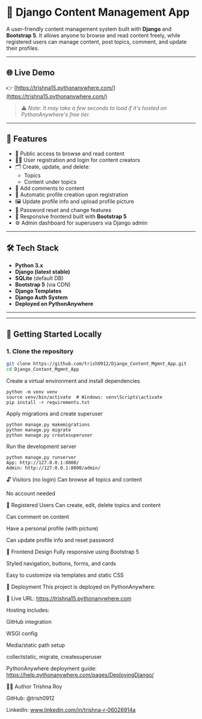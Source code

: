 # 📝 Django Content Management App

A user-friendly content management system built with **Django** and **Bootstrap 5**. It allows anyone to browse and read content freely, while registered users can manage content, post topics, comment, and update their profiles.

---

## 🌐 Live Demo

👉 [https://trishna15.pythonanywhere.com/](https://trishna15.pythonanywhere.com/)

> ⚠️ *Note: It may take a few seconds to load if it's hosted on PythonAnywhere's free tier.*

---

## 📌 Features

- 📖 Public access to browse and read content
- 🧑‍💻 User registration and login for content creators
- 🗂 Create, update, and delete:
  - Topics
  - Content under topics
- 💬 Add comments to content
- 👤 Automatic profile creation upon registration
- 🖼 Update profile info and upload profile picture
- 🔐 Password reset and change features
- 🎨 Responsive frontend built with **Bootstrap 5**
- ⚙️ Admin dashboard for superusers via Django admin

---

## 🛠 Tech Stack

- **Python 3.x**
- **Django (latest stable)**
- **SQLite** (default DB)
- **Bootstrap 5** (via CDN)
- **Django Templates**
- **Django Auth System**
- **Deployed on PythonAnywhere**

---


---

## 🚀 Getting Started Locally

### 1. Clone the repository

```bash
git clone https://github.com/trish0912/Django_Content_Mgmnt_App.git
cd Django_Content_Mgmnt_App
```
Create a virtual environment and install dependencies
```
python -m venv venv
source venv/bin/activate  # Windows: venv\Scripts\activate
pip install -r requirements.txt
```
Apply migrations and create superuser
```
python manage.py makemigrations
python manage.py migrate
python manage.py createsuperuser

```
Run the development server
```
python manage.py runserver
App: http://127.0.0.1:8000/
Admin: http://127.0.0.1:8000/admin/
```
🔓 Visitors (no login)
Can browse all topics and content

No account needed

🔐 Registered Users
Can create, edit, delete topics and content

Can comment on content

Have a personal profile (with picture)

Can update profile info and reset password

🎨 Frontend Design
Fully responsive using Bootstrap 5

Styled navigation, buttons, forms, and cards

Easy to customize via templates and static CSS

🚀 Deployment
This project is deployed on PythonAnywhere:

🔗 Live URL: https://trishna15.pythonanywhere.com

Hosting includes:

GitHub integration

WSGI config

Media/static path setup

collectstatic, migrate, createsuperuser

PythonAnywhere deployment guide:
https://help.pythonanywhere.com/pages/DeployingDjango/


🙋‍♀️ Author
Trishna Roy

GitHub: @trish0912

LinkedIn: www.linkedin.com/in/trishna-r-06026914a

